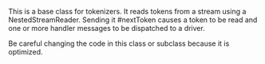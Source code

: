 This is a base class for tokenizers. It reads tokens from a stream using a NestedStreamReader. Sending it #nextToken causes a token to be read and one or more handler messages to be dispatched to a driver.

Be careful changing the code in this class or subclass because it is optimized.